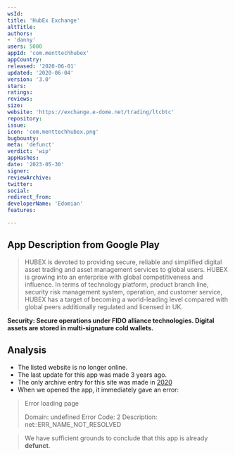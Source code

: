 ```yaml
---
wsId: 
title: 'HubEx Exchange'
altTitle: 
authors:
- 'danny'
users: 5000
appId: 'com.menttechhubex'
appCountry: 
released: '2020-06-01'
updated: '2020-06-04'
version: '3.0'
stars: 
ratings: 
reviews: 
size: 
website: 'https://exchange.e-dome.net/trading/ltcbtc'
repository: 
issue: 
icon: 'com.menttechhubex.png'
bugbounty: 
meta: 'defunct'
verdict: 'wip'
appHashes: 
date: '2023-05-30'
signer: 
reviewArchive: 
twitter: 
social: 
redirect_from: 
developerName: 'Edomian'
features: 

---
```


## App Description from Google Play 

> HUBEX is devoted to providing secure, reliable and simplified digital asset trading and asset management services to global users. HUBEX is growing into an enterprise with global competitiveness and influence. In terms of technology platform, product branch line, security risk management system, operation, and customer service, HUBEX has a target of becoming a world-leading level compared with global peers additionally regulated and licensed in UK.

**Security: Secure operations under FIDO alliance technologies. Digital assets are stored in multi-signature cold wallets.**

## Analysis 

- The listed website is no longer online. 
- The last update for this app was made 3 years ago.
- The only archive entry for this site was made in [2020](https://web.archive.org/web/20200621041331/https://exchange.e-dome.net/)
- When we opened the app, it immediately gave an error:

> Error loading page 
>
> Domain: undefined 
> Error Code: 2 
> Description: net::ERR_NAME_NOT_RESOLVED

> We have sufficient grounds to conclude that this app is already **defunct**.